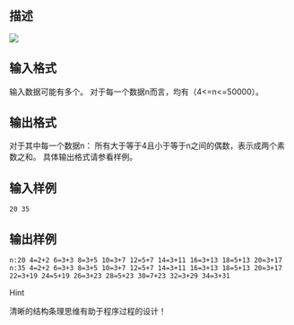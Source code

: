 ## 描述

<img border=0 src=http://60.191.162.158:8080/JudgeOnline/images/tsinghua/NO4/4_29.jpg>

## 输入格式

输入数据可能有多个。 对于每一个数据n而言，均有（4<=n<=50000）。

## 输出格式

对于其中每一个数据n： 所有大于等于4且小于等于n之间的偶数，表示成两个素数之和。 具体输出格式请参看样例。

## 输入样例

```plaintext
20 35
```

## 输出样例

```plaintext
n:20 4=2+2 6=3+3 8=3+5 10=3+7 12=5+7 14=3+11 16=3+13 18=5+13 20=3+17 n:35 4=2+2 6=3+3 8=3+5 10=3+7 12=5+7 14=3+11 16=3+13 18=5+13 20=3+17 22=3+19 24=5+19 26=3+23 28=5+23 30=7+23 32=3+29 34=3+31 
```

Hint

清晰的结构条理思维有助于程序过程的设计！



 

